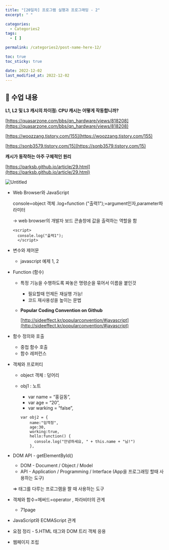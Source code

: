 ```yaml
---
title: "[20일차] 프로그램 실행과 프로그래밍 - 2"
excerpt: " "

categories:
  - Categories2
tags:
  - [ ]

permalink: /categories2/post-name-here-12/

toc: true
toc_sticky: true

date: 2022-12-02
last_modified_at: 2022-12-02
---
```


## 🦥 수업 내용

**L1, L2 및 L3 캐시의 차이점: CPU 캐시는 어떻게 작동합니까?**

[https://quasarzone.com/bbs/qn_hardware/views/818208](https://quasarzone.com/bbs/qn_hardware/views/818208)

[https://woozzang.tistory.com/155](https://woozzang.tistory.com/155)

[https://sonb3579.tistory.com/15](https://sonb3579.tistory.com/15)

****캐시가 동작하는 아주 구체적인 원리****

[https://parksb.github.io/article/29.html](https://parksb.github.io/article/29.html)

![Untitled](https://s3-us-west-2.amazonaws.com/secure.notion-static.com/cd5d06af-6400-41a6-a500-be41fc21aef9/Untitled.png)

- Web Browser와 JavaScript
    
    console=object 객체 .log=function ("출력1");=argument인자,parameter파라미터
    
    → web browser의 개발자 보드 콘솔창에 값을 출력하는 역할을 함
    
    ```
    <script>
      console.log("출력1");
      </script>
    ```
    
- 변수와 제어문
    - javascript 예제 1, 2
- Function (함수)
    - 특정 기능을 수행하도록 짜놓은 명령순을 묶어서 이름을 붙인것
        - 필요할때 언제든 재실행 가능!
        - 코드 재사용성을 높이는 문법
        
    - ****Popular Coding Convention on Github****
        
        [http://sideeffect.kr/popularconvention/#javascript](http://sideeffect.kr/popularconvention/#javascript)
        
- 함수 정의와 호출
    - 중첩 함수 호출
    - 함수 레퍼런스
- 객체와 프로퍼티
    - object 객체 : 덩어리
    - obj1 :  노트
        - var name = “홍길동”,
        - var age = “20”,
        - var warking = “false”,
        
        ```
        var obj2 = {
            name:"임꺽정",
            age:30,
            working:true,
            hello:function() {
              console.log("안녕하세요, " + this.name + "님!")
            },
        ```
        

- DOM API - getElementById()
    - DOM - Document / Object / Model
    - API - Application / Programming / Interface (App을 프로그래밍 할때 사용하는 도구)
    
    ⇒ 태그를 다루는 프로그램을 짤 때 사용하는 도구
    

- 객체와 함수=메써드=operator , 파라비터의 관계
    - 71page
- JavaScript와 ECMAScript 관계
- 요점 정리 - 5.HTML 태그와 DOM 트리 객체 응용
- 웹페이지 조립